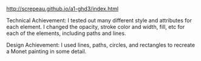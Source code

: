http://screpeau.github.io/a1-ghd3/index.html

Technical Achievement: I tested out many different style and attributes for each element. I changed the opacity, stroke color and width, fill, etc for each of the elements, including paths and lines.

Design Achievement: I used lines, paths, circles, and rectangles to recreate a Monet painting in some detail.